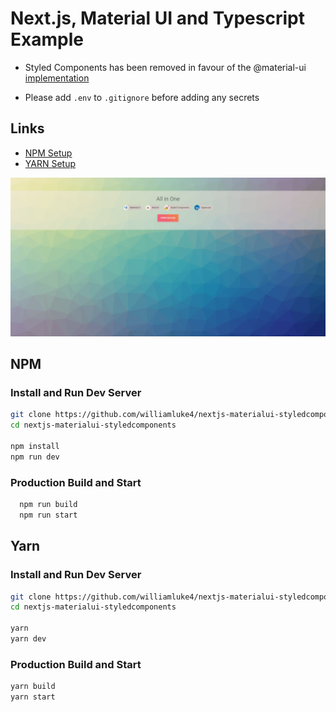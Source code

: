 # Next.js, Material UI and Typescript Example
 - Styled Components has been removed in favour of the @material-ui [implementation](https://material-ui.com/guides/interoperability/)
 
 - Please add `.env` to `.gitignore` before adding any secrets 
## Links
- [NPM Setup](#npm)
- [YARN Setup](#yarn)

![NMST](screenshot.png)

## NPM

### Install and Run Dev Server

```bash
git clone https://github.com/williamluke4/nextjs-materialui-styledcomponents.git
cd nextjs-materialui-styledcomponents

npm install
npm run dev
```

### Production Build and Start

```bash
  npm run build
  npm run start
```

## Yarn

### Install and Run Dev Server

```bash
git clone https://github.com/williamluke4/nextjs-materialui-styledcomponents.git
cd nextjs-materialui-styledcomponents

yarn
yarn dev
```

### Production Build and Start 

```bash
yarn build
yarn start
```
